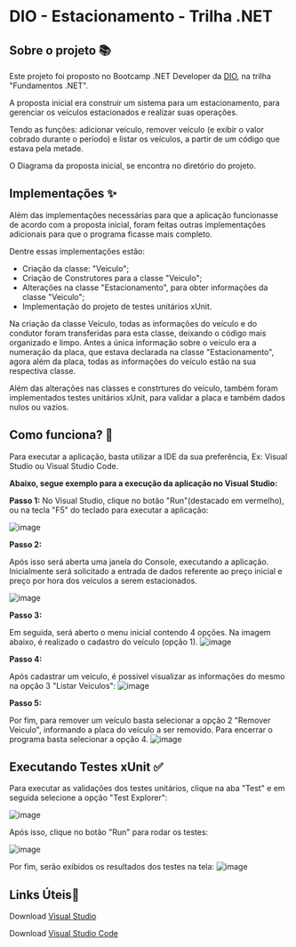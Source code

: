 # DIO - Estacionamento - Trilha .NET


## Sobre o projeto 📚
Este projeto foi proposto no Bootcamp .NET Developer da [DIO](www.dio.me), na trilha "Fundamentos .NET".

A proposta inicial era construir um sistema para um estacionamento, para gerenciar os veículos estacionados e realizar suas operações.

Tendo as funções: adicionar veículo, remover veículo (e exibir o valor cobrado durante o período) e listar os veículos, a partir de um código que estava pela metade.

O Diagrama da proposta inicial, se encontra no diretório do projeto.


## Implementações ✨
Além das implementações necessárias para que a aplicação funcionasse de acordo com a proposta inicial, foram feitas outras implementações adicionais para que o programa ficasse mais completo.

Dentre essas implementações estão:
  - Criação da classe: "Veiculo";
  - Criação de Construtores para a classe "Veiculo";
  - Alterações na classe "Estacionamento", para obter informações da classe "Veiculo";
  - Implementação do projeto de testes unitários xUnit.

Na criação da classe Veiculo, todas as informações do veículo e do condutor foram transferidas para esta classe, deixando o código mais organizado e limpo.
Antes a única informação sobre o veículo era a numeração da placa, que estava declarada na classe "Estacionamento", agora além da placa, todas as informações do veículo estão na sua respectiva classe.

Além das alterações nas classes e constrtures do veículo, também foram implementados testes unitários xUnit, para validar a placa e também dados nulos ou vazios.

## Como funciona? 🤔
Para executar a aplicação, basta utilizar a IDE da sua preferência, Ex: Visual Studio ou Visual Studio Code.

**Abaixo, segue exemplo para a execução da aplicação no Visual Studio:**

**Passo 1:** No Visual Studio, clique no botão "Run"(destacado em vermelho), ou na tecla "F5" do teclado para executar a aplicação:

![image](https://github.com/pedrodrey/trilha-net-fundamentos-desafio/assets/158003477/8835c69f-e632-40ce-8514-1dbd80a5dbf7)

**Passo 2:**

Após isso será aberta uma janela do Console, executando a aplicação. Inicialmente será solicitado a entrada de dados referente ao preço inicial e preço por hora dos veículos a serem estacionados.

![image](https://github.com/pedrodrey/trilha-net-fundamentos-desafio/assets/158003477/31bfc70f-424f-4eb0-93dc-046cccb2e16f)

**Passo 3:**

Em seguida, será aberto o menu inicial contendo 4 opções. Na imagem abaixo, é realizado o cadastro do veículo (opção 1).
![image](https://github.com/pedrodrey/trilha-net-fundamentos-desafio/assets/158003477/3070cfd0-6cdb-4b3f-bd25-03bce4b1d519)

**Passo 4:**

Após cadastrar um veículo, é possivel visualizar as informações do mesmo na opção 3 "Listar Veiculos":
![image](https://github.com/pedrodrey/trilha-net-fundamentos-desafio/assets/158003477/bffb2745-6637-4894-96f4-532778f5dad2)

**Passo 5:**

Por fim, para remover um veículo basta selecionar a opção 2 "Remover Veiculo", informando a placa do veículo a ser removido. Para encerrar o programa basta selecionar a opção 4.
![image](https://github.com/pedrodrey/trilha-net-fundamentos-desafio/assets/158003477/ba39201b-4813-48e4-ab0e-371aac75c27c)


## Executando Testes xUnit ✅

Para executar as validações dos testes unitários, clique na aba "Test" e em seguida selecione a opção "Test Explorer":

![image](https://github.com/pedrodrey/trilha-net-fundamentos-desafio/assets/158003477/ac46ac9d-45ab-48ba-b9ec-93c17fb282a7)

Após isso, clique no botão "Run" para rodar os testes:

![image](https://github.com/pedrodrey/trilha-net-fundamentos-desafio/assets/158003477/2dfd8755-bc59-43e9-abc4-898e333b150b)

Por fim, serão exibidos os resultados dos testes na tela:
![image](https://github.com/pedrodrey/trilha-net-fundamentos-desafio/assets/158003477/a6129be8-4a70-4d72-9762-76e78ce8bc88)


## Links Úteis🔗

Download [Visual Studio](link)

Download [Visual Studio Code](https://code.visualstudio.com/docs/?dv=win)

